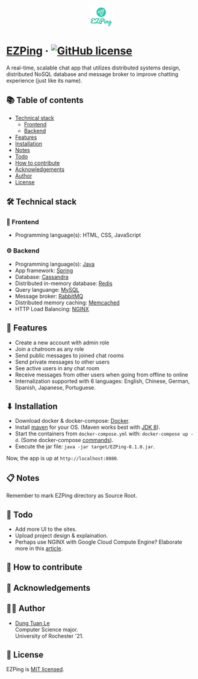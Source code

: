 <p align="center"><img width=12.5% src="https://github.com/dle8/EZPing/blob/master/images/EZPing.png"></p>

# [EZPing](https://github.com/dle8/EZPing) &middot; [![GitHub license](https://img.shields.io/badge/license-MIT-blue.svg)](https://github.com/dle8/Kronos/blob/master/LICENSE)

A real-time, scalable chat app that utilizes distributed systems design, distributed NoSQL database and message broker to improve chatting experience (just like its name).

## 📚 Table of contents

- [Technical stack](#technical-stack)
  - [Frontend](#frontend)
  - [Backend](#backend)
- [Features](#features)
- [Installation](#installation)
- [Notes](#notes)
- [Todo](#todo)
- [How to contribute](#how-to-contribute)
- [Acknowledgements](#acknowledgements)
- [Author](#author)
- [License](#license)

## 🛠 Technical stack

### 📙 Frontend
- Programming language(s): HTML, CSS, JavaScript

### ⚙ Backend
- Programming language(s): [Java](https://www.java.com/en/download/)
- App framework: [Spring](https://spring.io/)
- Database: [Cassandra](http://cassandra.apache.org/)
- Distributed in-memory database: [Redis](https://redis.io/)
- Query languange: [MySQL](https://www.mysql.com/)
- Message broker: [RabbitMQ](https://www.rabbitmq.com/)
- Distributed memory caching: [Memcached](https://memcached.org/)
- HTTP Load Balancing: [NGINX](https://www.nginx.com/)

## 🚀 Features
- Create a new account with admin role
- Join a chatroom as any role
- Send public messages to joined chat rooms
- Send private messages to other users
- See active users in any chat room
- Receive messages from other users when going from offline to online
- Internalization supported with 6 languages: English, Chinese, German, Spanish, Japanese, Portuguese.

## ⬇ Installation

- Download docker & docker-compose: [Docker](https://docs.docker.com/v17.12/install/#server).
- Install [maven](https://www.baeldung.com/install-maven-on-windows-linux-mac) for your OS. (Maven works best with [JDK 8](https://www.oracle.com/technetwork/java/javase/downloads/jdk8-downloads-2133151.html)).
- Start the containers from ```docker-compose.yml``` with: ```docker-compose up -d```. (Some docker-compose [commands](https://docs.docker.com/compose/gettingstarted/)).
- Execute the jar file: ```java -jar target/EZPing-0.1.0.jar```.

Now, the app is up at ```http://localhost:8080```.

## 📋 Notes

Remember to mark EZPing directory as Source Root.

## 📝 Todo

- Add more UI to the sites.
- Upload project design & explaination.
- Perhaps use NGINX with Google Cloud Compute Engine? Elaborate more in this [article](https://cloud.google.com/community/tutorials/https-load-balancing-nginx).

## 👏 How to contribute

## 🎉 Acknowledgements

## 👨‍💻 Author

- [Dung Tuan Le](https://github.com/dle8) <br/>
Computer Science major.  
University of Rochester '21.  

## 📄 License

EZPing is [MIT licensed](./LICENSE).

